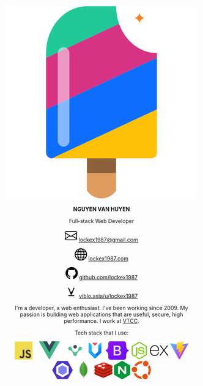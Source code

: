 <div align="center">
<img src="images/logo.svg" />

**NGUYEN VAN HUYEN**

Full-stack Web Developer

<img src="icons/envelope.svg" /> [lockex1987@gmail.com](mailto:lockex1987@gmail.com)

<img src="icons/globe.svg" /> [lockex1987.com](https://lockex1987.com/)

<img src="icons/github.svg" /> [github.com/lockex1987](https://github.com/lockex1987)

<img src="icons/viblo.svg" /> [viblo.asia/u/lockex1987](https://viblo.asia/u/lockex1987)

I'm a developer, a web enthusiast. I've been working since 2009. My passion is building web applications that are useful, secure, high performance. I work at [VTCC](https://vtcc.vn/).

Tech stack that I use:

<img src="technologies/js.svg" height="48" />&nbsp;&nbsp;&nbsp;
<img src="technologies/vue.svg" height="48" />&nbsp;&nbsp;&nbsp;
<img src="technologies/vue-router.png" height="48" />
<img src="technologies/ant_design_vue.svg" height="48" />
<img src="technologies/bootstrap.svg" height="48" />
<img src="technologies/node.js.svg" height="48" />
<img src="technologies/express.svg" height="48" />
<img src="technologies/vite.svg" height="48" />
<img src="technologies/eslint.svg" height="48" />
<img src="technologies/mongodb.svg" height="48" />
<img src="technologies/redis.svg" height="48" />
<img src="technologies/nginx.svg" height="48" />
<img src="technologies/ubuntu.svg" height="48" />

</div>
